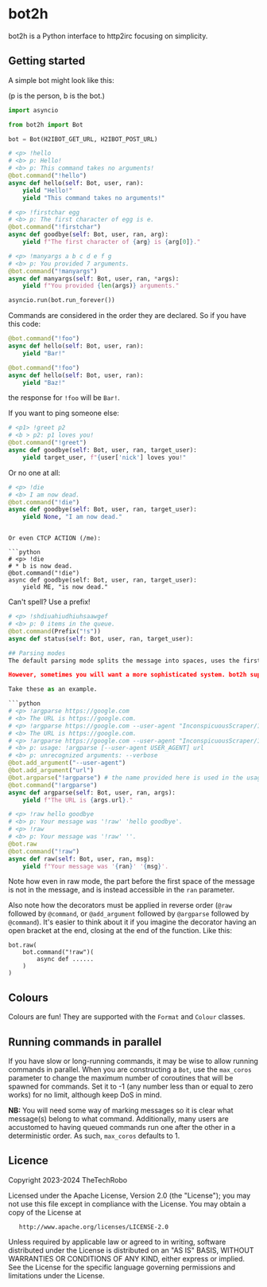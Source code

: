 # bot2h
bot2h is a Python interface to http2irc focusing on simplicity.

## Getting started
A simple bot might look like this:

(p is the person, b is the bot.)

```python
import asyncio

from bot2h import Bot

bot = Bot(H2IBOT_GET_URL, H2IBOT_POST_URL)

# <p> !hello
# <b> p: Hello!
# <b> p: This command takes no arguments!
@bot.command("!hello")
async def hello(self: Bot, user, ran):
    yield "Hello!"
    yield "This command takes no arguments!"

# <p> !firstchar egg
# <b> p: The first character of egg is e.
@bot.command("!firstchar")
async def goodbye(self: Bot, user, ran, arg):
    yield f"The first character of {arg} is {arg[0]}."

# <p> !manyargs a b c d e f g
# <b> p: You provided 7 arguments.
@bot.command("!manyargs")
async def manyargs(self: Bot, user, ran, *args):
	yield f"You provided {len(args)} arguments."

asyncio.run(bot.run_forever())
```

Commands are considered in the order they are declared. So if you have this code:

```python
@bot.command("!foo")
async def hello(self: Bot, user, ran):
	yield "Bar!"

@bot.command("!foo")
async def hello(self: Bot, user, ran):
    yield "Baz!"
```

the response for `!foo` will be `Bar!`.

If you want to ping someone else:

```python
# <p1> !greet p2
# <b > p2: p1 loves you!
@bot.command("!greet")
async def goodbye(self: Bot, user, ran, target_user):
    yield target_user, f"{user['nick'] loves you!"
```

Or no one at all:

```python
# <p> !die
# <b> I am now dead.
@bot.command("!die")
async def goodbye(self: Bot, user, ran, target_user):
	yield None, "I am now dead."
```
```

Or even CTCP ACTION (/me):

```python
# <p> !die
# * b is now dead.
@bot.command("!die")
async def goodbye(self: Bot, user, ran, target_user):
	yield ME, "is now dead."
```

Can't spell? Use a prefix!

```python
# <p> !shdiuahiudhiuhsaawgef
# <b> p: 0 items in the queue.
@bot.command(Prefix("!s"))
async def status(self: Bot, user, ran, target_user):

## Parsing modes
The default parsing mode splits the message into spaces, uses the first item as the command, and then maps it to a functions arguments. You won't ever have to deal with users giving you too many or too few arguments unless you use variadic arguments (`*args`), as bot2h will provide a nice error message.

However, sometimes you will want a more sophisticated system. bot2h supports giving you either the raw message, or leveraging argparse to parse the arguments for you.

Take these as an example.

```python
# <p> !argparse https://google.com
# <b> The URL is https://google.com.
# <p> !argparse https://google.com --user-agent "InconspicuousScraper/1.0"
# <b> The URL is https://google.com.
# <p> !argparse https://google.com --user-agent "InconspicuousScraper/1.0" --verbose
# <b> p: usage: !argparse [--user-agent USER_AGENT] url
# <b> p: unrecognized arguments: --verbose
@bot.add_argument("--user-agent")
@bot.add_argument("url")
@bot.argparse("!argparse") # the name provided here is used in the usage message
@bot.command("!argparse")
async def argparse(self: Bot, user, ran, args):
    yield f"The URL is {args.url}."

# <p> !raw hello goodbye
# <b> p: Your message was '!raw' 'hello goodbye'.
# <p> !raw
# <b> p: Your message was '!raw' ''.
@bot.raw
@bot.command("!raw")
async def raw(self: Bot, user, ran, msg):
    yield f"Your message was '{ran}' '{msg}'.
```
Note how even in raw mode, the part before the first space of the message is not in the message, and is instead accessible in the `ran` parameter.

Also note how the decorators must be applied in reverse order (`@raw` followed by `@command`, or `@add_argument` followed by `@argparse` followed by `@command`). It's easier to think about it if you imagine the decorator having an open bracket at the end, closing at the end of the function. Like this:
```
bot.raw(
	bot.command("!raw")(
		async def ......
	)
)
```

## Colours
Colours are fun! They are supported with the `Format` and `Colour` classes.

## Running commands in parallel
If you have slow or long-running commands, it may be wise to allow running commands in parallel. When you are constructing a `Bot`, use the `max_coros` parameter to change the maximum number of coroutines that will be spawned for commands. Set it to -1 (any number less than or equal to zero works) for no limit, although keep DoS in mind.

**NB:** You will need some way of marking messages so it is clear what message(s) belong to what command. Additionally, many users are accustomed to having queued commands run one after the other in a deterministic order. As such, `max_coros` defaults to 1.

## Licence

   Copyright 2023-2024 TheTechRobo

   Licensed under the Apache License, Version 2.0 (the "License");
   you may not use this file except in compliance with the License.
   You may obtain a copy of the License at

       http://www.apache.org/licenses/LICENSE-2.0

   Unless required by applicable law or agreed to in writing, software
   distributed under the License is distributed on an "AS IS" BASIS,
   WITHOUT WARRANTIES OR CONDITIONS OF ANY KIND, either express or implied.
   See the License for the specific language governing permissions and
   limitations under the License.
